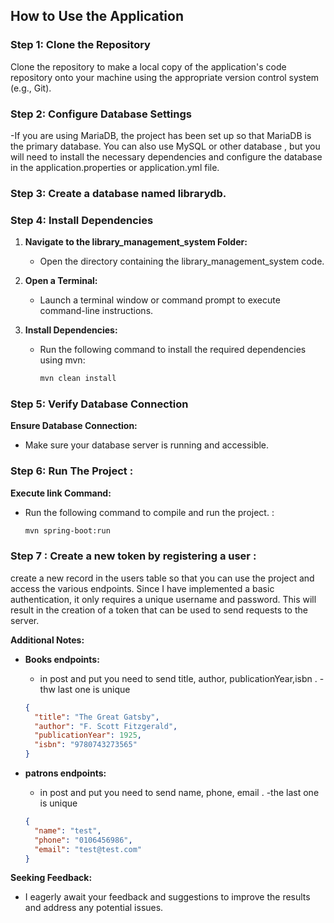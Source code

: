 

## How to Use the Application

### Step 1: Clone the Repository

Clone the repository to make a local copy of the application's code repository onto your machine using the appropriate version control system (e.g., Git).

### Step 2: Configure Database Settings
-If you are using MariaDB, the project has been set up so that MariaDB is the primary database. You can also use MySQL or other database ,
but you will need to install the necessary dependencies and configure the database in the application.properties or application.yml file.


### Step 3: Create a database named librarydb.

 

### Step 4: Install Dependencies

1. **Navigate to the library_management_system Folder:**

   - Open the directory containing the library_management_system code.

2. **Open a Terminal:**

   - Launch a terminal window or command prompt to execute command-line instructions.

3. **Install Dependencies:**
   - Run the following command to install the required dependencies using mvn:
     ```bash
     mvn clean install
     ```



### Step 5: Verify Database Connection

 **Ensure Database Connection:**

   - Make sure your database server is running and accessible.


### Step 6: Run The Project : 
  **Execute link Command:**
   - Run the following command to compile and run the project. :
     ```bash
     mvn spring-boot:run
     ```

 

 ### Step 7 : Create a new token by registering a user :

create a new record in the users table so that you can use the project and access the various endpoints. Since I have implemented a basic authentication, it only requires a unique username and password. This will result in the creation of a token that can be used to send requests to the server.

**Additional Notes:**

- **Books endpoints:**

  - in post and put you need to send title, author, publicationYear,isbn .
  -thw last one is unique 
   ```json
   {
     "title": "The Great Gatsby",
     "author": "F. Scott Fitzgerald",
     "publicationYear": 1925,
     "isbn": "9780743273565"
   }
   ```


    
- **patrons endpoints:**

  - in post and put you need to send name, phone, email .
  -the last one is unique

   ```json
   {
     "name": "test",
     "phone": "0106456986",
     "email": "test@test.com"
   }
    ```

 

**Seeking Feedback:**

- I eagerly await your feedback and suggestions to improve the results and address any potential issues.
